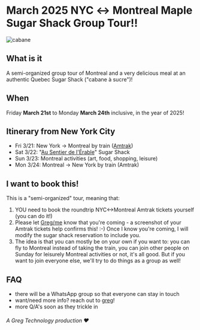 # March 2025 NYC ↔ Montreal Maple Sugar Shack Group Tour!!

![cabane](https://github.com/user-attachments/assets/69ed7915-4844-4c12-8bfe-c6aa3fefdb03)

## What is it

A semi-organized group tour of Montreal and a very delicious meal at an authentic Quebec Sugar Shack ("cabane à sucre")!

## When

Friday **March 21st** to Monday **March 24th** inclusive, in the year of 2025!

## Itinerary from New York City

- Fri 3/21: New York -> Montreal by train ([Amtrak](https://www.amtrak.com/home.html))
- Sat 3/22: "[Au Sentier de l'Érable](https://maps.app.goo.gl/6ejXwmCBAzsTNUN79)" Sugar Shack
- Sun 3/23: Montreal activities (art, food, shopping, leisure)
- Mon 3/24: Montreal -> New York by train (Amtrak)

## I want to book this!

This is a "semi-organized" tour, meaning that:

1. YOU need to book the roundtrip NYC<->Montreal Amtrak tickets yourself (you can do it!)
2. Please let <a href="mailto:hi@greg.technology">Greg/me</a> know that you're coming - a screenshot of your Amtrak tickets help confirms this! :-) Once I know you're coming, I will modify the sugar shack reservation to include you.
3. The idea is that you can mostly be on your own if you want to: you can fly to Montreal instead of taking the train, you can join other people on Sunday for leisurely Montreal activities or not, it's all good. But if you want to join everyone else, we'll try to do things as a group as well!

## FAQ

- there will be a WhatsApp group so that everyone can stay in touch
- want/need more info? reach out to <a href="mailto:hi@greg.technology">greg</a>!
- more Q/A's soon as they trickle in

###### A Greg Technology production ❤️
